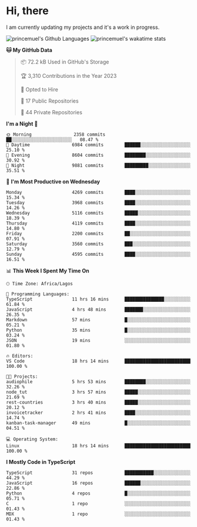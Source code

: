 # Hi, there

<!--
**princemuel/princemuel** is a ✨ _special_ ✨ repository because its `README.md` (this file) appears on your GitHub profile.

Here are some ideas to get you started:

- 🔭 I’m currently working on ...
- 🌱 I’m currently learning ...
- 👯 I’m looking to collaborate on ...
- 🤔 I’m looking for help with ...
- 💬 Ask me about ...
- 📫 How to reach me: ...
- 😄 Pronouns: ...
- ⚡ Fun fact: ...
-->

I am currently updating my projects and it's a work in progress.

![princemuel's Github Languages](https://github-readme-stats.vercel.app/api/top-langs/?username=princemuel&text_color=586069&layout=compact&hide_border=true&title_color=0366d6&count_private=true&include_all_commits=true&theme=tokyonight&show_icons=true)
![princemuel's wakatime stats](https://github-readme-stats.vercel.app/api/wakatime?username=princemuel&text_color=586069&layout=compact&hide_border=true&title_color=0366d6&count_private=true&include_all_commits=true&theme=tokyonight&show_icons=true)

<!--START_SECTION:waka-->
**🐱 My GitHub Data** 

> 📦 72.2 kB Used in GitHub's Storage 
 > 
> 🏆 3,310 Contributions in the Year 2023
 > 
> 💼 Opted to Hire
 > 
> 📜 17 Public Repositories 
 > 
> 🔑 44 Private Repositories 
 > 
**I'm a Night 🦉** 

```text
🌞 Morning                2358 commits        ██░░░░░░░░░░░░░░░░░░░░░░░   08.47 % 
🌆 Daytime                6984 commits        ██████░░░░░░░░░░░░░░░░░░░   25.10 % 
🌃 Evening                8604 commits        ████████░░░░░░░░░░░░░░░░░   30.92 % 
🌙 Night                  9881 commits        █████████░░░░░░░░░░░░░░░░   35.51 % 
```
📅 **I'm Most Productive on Wednesday** 

```text
Monday                   4269 commits        ████░░░░░░░░░░░░░░░░░░░░░   15.34 % 
Tuesday                  3968 commits        ████░░░░░░░░░░░░░░░░░░░░░   14.26 % 
Wednesday                5116 commits        █████░░░░░░░░░░░░░░░░░░░░   18.39 % 
Thursday                 4119 commits        ████░░░░░░░░░░░░░░░░░░░░░   14.80 % 
Friday                   2200 commits        ██░░░░░░░░░░░░░░░░░░░░░░░   07.91 % 
Saturday                 3560 commits        ███░░░░░░░░░░░░░░░░░░░░░░   12.79 % 
Sunday                   4595 commits        ████░░░░░░░░░░░░░░░░░░░░░   16.51 % 
```


📊 **This Week I Spent My Time On** 

```text
🕑︎ Time Zone: Africa/Lagos

💬 Programming Languages: 
TypeScript               11 hrs 16 mins      ███████████████░░░░░░░░░░   61.84 % 
JavaScript               4 hrs 48 mins       ███████░░░░░░░░░░░░░░░░░░   26.35 % 
Markdown                 57 mins             █░░░░░░░░░░░░░░░░░░░░░░░░   05.21 % 
Python                   35 mins             █░░░░░░░░░░░░░░░░░░░░░░░░   03.24 % 
JSON                     19 mins             ░░░░░░░░░░░░░░░░░░░░░░░░░   01.80 % 

🔥 Editors: 
VS Code                  18 hrs 14 mins      █████████████████████████   100.00 % 

🐱‍💻 Projects: 
audiophile               5 hrs 53 mins       ████████░░░░░░░░░░░░░░░░░   32.26 % 
node_tut                 3 hrs 57 mins       █████░░░░░░░░░░░░░░░░░░░░   21.69 % 
rest-countries           3 hrs 40 mins       █████░░░░░░░░░░░░░░░░░░░░   20.12 % 
invoicetracker           2 hrs 41 mins       ████░░░░░░░░░░░░░░░░░░░░░   14.74 % 
kanban-task-manager      49 mins             █░░░░░░░░░░░░░░░░░░░░░░░░   04.51 % 

💻 Operating System: 
Linux                    18 hrs 14 mins      █████████████████████████   100.00 % 
```

**I Mostly Code in TypeScript** 

```text
TypeScript               31 repos            ███████████░░░░░░░░░░░░░░   44.29 % 
JavaScript               16 repos            ██████░░░░░░░░░░░░░░░░░░░   22.86 % 
Python                   4 repos             █░░░░░░░░░░░░░░░░░░░░░░░░   05.71 % 
C                        1 repo              ░░░░░░░░░░░░░░░░░░░░░░░░░   01.43 % 
MDX                      1 repo              ░░░░░░░░░░░░░░░░░░░░░░░░░   01.43 % 
```




<!--END_SECTION:waka-->
